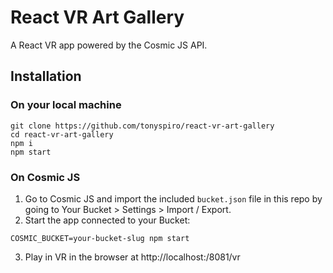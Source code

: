 # React VR Art Gallery

A React VR app powered by the Cosmic JS API.

## Installation
### On your local machine
```
git clone https://github.com/tonyspiro/react-vr-art-gallery
cd react-vr-art-gallery
npm i
npm start
```
### On Cosmic JS
1. Go to Cosmic JS and import the included `bucket.json` file in this repo by going to Your Bucket > Settings > Import / Export.
2. Start the app connected to your Bucket:
```
COSMIC_BUCKET=your-bucket-slug npm start
```
3. Play in VR in the browser at http://localhost:/8081/vr
